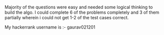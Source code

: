 
Majority of the questions were easy and needed some logical thinking to build the algo. I could complete 6 of the problems completely and 3 of them partially wherein i could not get 1-2 of the test cases correct.

My hackerrank username is :-  gaurav021201